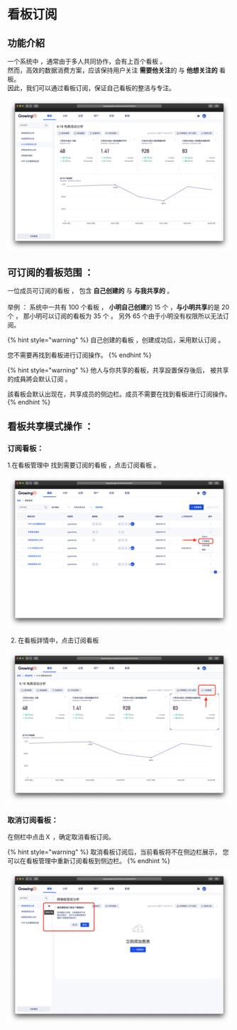 # 看板订阅

## 功能介紹

一个系统中 ，通常由于多人共同协作，会有上百个看板 。  
然而，高效的数据消费方案，应该保持用户关注  **需要他关注**的 与 **他想关注的** 看板。  
因此，我们可以通过看板订阅，保证自己看板的整洁与专注。

![](../../.gitbook/assets/ying-mu-jie-tu-20200610-xia-wu-12.54.21.png)

## 可订阅的看板范围  ：

一位成员可订阅的看板 ， 包含 **自己创建的** 与 **与我共享的** 。    
‌  
举例 ： 系统中一共有 100 个看板 ， **小明自己创建**的 15 个 ，**与小明共享**的是 20 个 ， 那小明可以订阅的看板为 35 个 。   另外 65 个由于小明没有权限所以无法订阅。

{% hint style="warning" %}
自己创建的看板 ，创建成功后，采用默认订阅 。

您不需要再找到看板进行订阅操作。
{% endhint %}

{% hint style="warning" %}
他人与你共享的看板，共享設置保存後后， 被共享的成員將会默认订阅 。 

該看板会默认出现在，共享成员的侧边栏。成员不需要在找到看板进行订阅操作。
{% endhint %}



## 看板共享模式操作 ：



### 订阅看板：

1.在看板管理中 找到需要订阅的看板 ，点击订阅看板 。

![](../../.gitbook/assets/ying-mu-jie-tu-20200610-xia-wu-1.08.42.png)

2. 在看板詳情中，点击订阅看板

![](../../.gitbook/assets/ying-mu-jie-tu-20200610-xia-wu-1.11.13.png)

### 取消订阅看板：

在侧栏中点击Ｘ ，确定取消看板订阅。

{% hint style="warning" %}
取消看板订阅后，当前看板将不在侧边栏展示， 您可以在看板管理中重新订阅看板到侧边栏。
{% endhint %}

![](../../.gitbook/assets/ying-mu-jie-tu-20200610-xia-wu-1.13.06.png)

